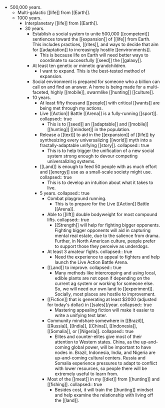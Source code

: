 - 500,000 years.
	- Multi-galactic [[life]] from [[Earth]].
	- 1000 years.
		- Interplanetary [[life]] from [[Earth]].
		- 30 years.
			- Establish a social system to unite 500,000 [[competent]] sentiences toward the [[expansion]] of [[life]] from Earth. This includes practices, [[rites]], and ways to decide that aim for [[adaptation]] to increasingly hostile [[environments]].
				- This is because life on Earth will need better ways to coordinate to successfully [[seed]] the [[galaxy]].
			- At least ten genetic or mimetic grandchildren.
				- I want to expand. This is the best-tested method of expansion.
			- Social environment is prepared for someone who a billion can call on and find an answer. A home is being made for a multi-faceted, highly [[mobile]], swarmlike [[hunting]] [[culture]].
			- 10 years.
				- At least fifty thousand [[people]] with critical [[wants]] are being met through my actions.
				- Live [[Action]] Battle [[Arena]] is a fully-running [[sport]].
				  collapsed:: true
					- This is to [[seed]] an [[adaptable]] and [[mobile]] [[hunting]] [[mindset]] in the population.
				- Release a [[text]] to aid in the [[expansion]] of [[life]] by synthesizing every universalizing [[world]] myth into a fractally-adaptable unifying [[story]].
				  collapsed:: true
					- This is to help trigger the unification of a new social system strong enough to devour competing universalizing systems.
				- [[Land]] is enough to feed 50 people with as much effort and [[energy]] use as a small-scale society might use.
				  collapsed:: true
					- This is to develop an intuition about what it takes to live.
				- 5 years.
				  collapsed:: true
					- Combat playground running.
						- This is to prepare for the Live [[Action]] Battle [[Arena]].
					- Able to [[lift]] double bodyweight for most compound lifts.
					  collapsed:: true
						- [[Strength]] will help for fighting bigger opponents. Fighting bigger opponents will aid in capturing mental real estate, due to the salience from drama. Further, in North American culture, people prefer to support those they perceive as underdogs.
					- At least 3 amateur fights.
					  collapsed:: true
						- Need the experience to appeal to fighters and help launch the Live Action Battle Arena.
					- [[Land]] to improve.
					  collapsed:: true
						- Many methods like intercropping and using local, edible plants are not open if depending on the current ag system or working for someone else. So, we will need our own land to [[experiment]]. Socially, most places are hostile to improvement.
					- [[Fiction]] that is generating at least $2000 (adjusted for today's dollar) in [[sales]]/year.
					  collapsed:: true
						- Mastering appealing fiction will make it easier to write a unifying text later.
					- Community mindshare somewhere in [[Brazil]], [[Russia]], [[India]], [[China]], [[Indonesia]], [[Somalia]], or [[Nigeria]].
					  collapsed:: true
						- Elites and counter-elites give most of their attention to Western states. China, as the up-and-coming global power, will be important to have nodes in. Brazil, Indonesia, India, and Nigeria are up-and-coming cultural centers. Russia and Somalia experience pressures to adapt to conflict with lower resources, so people there will be extremely useful to learn from.
					- Most of the [[meat]] in my [[diet]] from [[hunting]] and [[fishing]].
					  collapsed:: true
						- Besides cost, it will train the [[hunting]] mindset and help examine the relationship with living off the [[land]].
